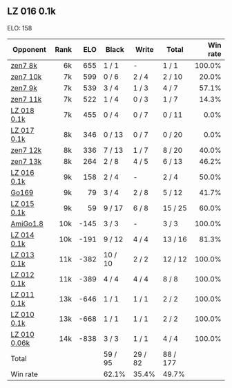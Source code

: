 ## LZ 016 0.1k ##

ELO: 158

Opponent | Rank | ELO | Black | Write | Total | Win rate
---------|-----:|----:|-------|-------|-------|-------:
[zen7 8k](zen7%208k.md) | 6k | 655 | 1 / 1 | - | 1 / 1 | 100.0%
[zen7 10k](zen7%2010k.md) | 7k | 599 | 0 / 6 | 2 / 4 | 2 / 10 | 20.0%
[zen7 9k](zen7%209k.md) | 7k | 539 | 3 / 4 | 1 / 3 | 4 / 7 | 57.1%
[zen7 11k](zen7%2011k.md) | 7k | 522 | 1 / 4 | 0 / 3 | 1 / 7 | 14.3%
[LZ 018 0.1k](LZ%20018%200.1k.md) | 7k | 455 | 0 / 4 | 0 / 7 | 0 / 11 | 0.0%
[LZ 017 0.1k](LZ%20017%200.1k.md) | 8k | 346 | 0 / 13 | 0 / 7 | 0 / 20 | 0.0%
[zen7 12k](zen7%2012k.md) | 8k | 336 | 7 / 13 | 1 / 7 | 8 / 20 | 40.0%
[zen7 13k](zen7%2013k.md) | 8k | 264 | 2 / 8 | 4 / 5 | 6 / 13 | 46.2%
[LZ 016 0.1k](LZ%20016%200.1k.md) | 9k | 158 | 2 / 4 | - | 2 / 4 | 50.0%
[Go169](Go169.md) | 9k | 79 | 3 / 4 | 2 / 8 | 5 / 12 | 41.7%
[LZ 015 0.1k](LZ%20015%200.1k.md) | 9k | 59 | 9 / 17 | 6 / 8 | 15 / 25 | 60.0%
[AmiGo1.8](AmiGo1.8.md) | 10k | -145 | 3 / 3 | - | 3 / 3 | 100.0%
[LZ 014 0.1k](LZ%20014%200.1k.md) | 10k | -191 | 9 / 12 | 4 / 4 | 13 / 16 | 81.3%
[LZ 013 0.1k](LZ%20013%200.1k.md) | 11k | -382 | 10 / 10 | 2 / 2 | 12 / 12 | 100.0%
[LZ 012 0.1k](LZ%20012%200.1k.md) | 11k | -389 | 4 / 4 | 4 / 4 | 8 / 8 | 100.0%
[LZ 011 0.1k](LZ%20011%200.1k.md) | 13k | -646 | 1 / 1 | 1 / 1 | 2 / 2 | 100.0%
[LZ 010 0.1k](LZ%20010%200.1k.md) | 13k | -668 | 1 / 1 | 1 / 1 | 2 / 2 | 100.0%
[LZ 010 0.06k](LZ%20010%200.06k.md) | 14k | -838 | 3 / 3 | 1 / 1 | 4 / 4 | 100.0%
Total | | | 59 / 95 | 29 / 82 | 88 / 177 | 
Win rate| | | 62.1% | 35.4% | 49.7% | 

